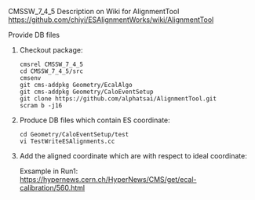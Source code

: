CMSSW_7_4_5
Description on Wiki for AlignmentTool
https://github.com/chiyi/ESAlignmentWorks/wiki/AlignmentTool

Provide DB files

1. Checkout package:
	```
	cmsrel CMSSW_7_4_5
	cd CMSSW_7_4_5/src
	cmsenv
	git cms-addpkg Geometry/EcalAlgo
	git cms-addpkg Geometry/CaloEventSetup
	git clone https://github.com/alphatsai/AlignmentTool.git
	scram b -j16
	```

2. Produce DB files which contain ES coordinate:
	```
	cd Geometry/CaloEventSetup/test
	vi TestWriteESAlignments.cc
	```

3. Add the aligned coordinate which are with respect to ideal coordinate:

	Exsample in Run1: https://hypernews.cern.ch/HyperNews/CMS/get/ecal-calibration/560.html
